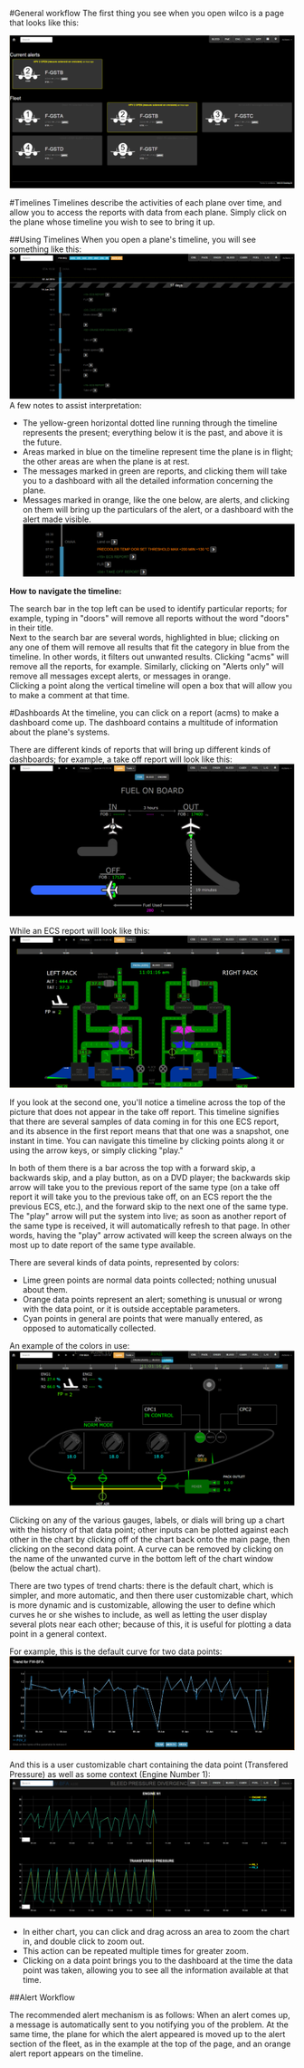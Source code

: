 #General workflow
The first thing you see when you open wilco is a page that looks like this:

![img alt](https://github.com/flightwatching/wilco-api/blob/master/docs/UsersManual/img/Homepage.PNG)

#Timelines
Timelines describe the activities of each plane over time, and allow you to access the reports with data from each plane.  Simply click on the plane whose timeline you wish to see to bring it up.

##Using Timelines
When you open a plane's timeline, you will see something like this:
![img alt](https://github.com/flightwatching/wilco-api/blob/master/docs/UsersManual/img/Timeline_01.PNG)
A few notes to assist interpretation:
* The yellow-green horizontal dotted line running through the timeline represents the present; everything below it is the past, and above it is the future.  
* Areas marked in blue on the timeline represent time the plane is in flight; the other areas are when the plane is at rest.  
* The messages marked in green are reports, and clicking them will take you to a dashboard with all the detailed information concerning the plane.
* Messages marked in orange, like the one below, are alerts, and clicking on them will bring up the particulars of the alert, or a dashboard with the alert made visible.
![img alt](https://github.com/flightwatching/wilco-api/blob/master/docs/UsersManual/img/Timeline_02.PNG)

**How to navigate the timeline:**

The search bar in the top left can be used to identify particular reports; for example, typing in "doors" will remove all reports without the word "doors" in their title.  
Next to the search bar are several words, highlighted in blue; clicking on any one of them will remove all results that fit the category in blue from the timeline.  In other words, it filters out unwanted results.  Clicking "acms" will remove all the reports, for example.  Similarly, clicking on "Alerts only" will remove all messages except alerts, or messages in orange.  
Clicking a point along the vertical timeline will open a box that will allow you to make a comment at that time.  

#Dashboards
At the timeline, you can click on a report (acms) to make a dashboard come up.  The dashboard contains a multitude of information about the plane's systems.  

There are different kinds of reports that will bring up different kinds of dashboards; for example, a take off report will look like this:
![img alt](https://github.com/flightwatching/wilco-api/blob/master/docs/UsersManual/img/takeoff_01.PNG)

While an ECS report will look like this:
![img alt](https://github.com/flightwatching/wilco-api/blob/master/docs/UsersManual/img/ECS_01.PNG)

If you look at the second one, you'll notice a timeline across the top of the picture that does not appear in the take off report.  This timeline signifies that there are several samples of data coming in for this one ECS report, and its absence in the first report means that that one was a snapshot, one instant in time.  You can navigate this timeline by clicking points along it or using the arrow keys, or simply clicking "play." 

In both of them there is a bar across the top with a forward skip, a backwards skip, and a play button, as on a DVD player; the backwards skip arrow will take you to the previous report of the same type (on a take off report it will take you to the previous take off, on an ECS report the the previous ECS, etc.), and the forward skip to the next one of the same type.  The "play" arrow will put the system into live; as soon as another report of the same type is received, it will automatically refresh to that page.  In other words, having the "play" arrow activated will keep the screen always on the most up to date report of the same type available.  


There are several kinds of data points, represented by colors:
* Lime green points are normal data points collected; nothing unusual about them.
* Orange data points represent an alert; something is unusual or wrong with the data point, or it is outside acceptable parameters.
* Cyan points in general are points that were manually entered, as opposed to automatically collected.  

An example of the colors in use:
![img alt](https://github.com/flightwatching/wilco-api/blob/master/docs/UsersManual/img/ECS_02.PNG)

Clicking on any of the various gauges, labels, or dials will bring up a chart with the history of that data point; other inputs can be plotted against each other in the chart by clicking off of the chart back onto the main page, then clicking on the second data point.  A curve can be removed by clicking on the name of the unwanted curve in the bottom left of the chart window (below the actual chart).  

There are two types of trend charts: there is the default chart, which is simpler, and more automatic, and then there user customizable chart, which is more dynamic and is customizable, allowing the user to define which curves he or she wishes to include, as well as letting the user display several plots near each other; because of this, it is useful for plotting a data point in a general context.  

For example, this is the default curve for two data points:
![img alt](https://github.com/flightwatching/wilco-api/blob/master/docs/UsersManual/img/DefaultTrend.PNG)

And this is a user customizable chart containing the data point (Transfered Pressure) as well as some context (Engine Number 1):
![img alt](https://github.com/flightwatching/wilco-api/blob/master/docs/UsersManual/img/NewTrend.PNG)

* In either chart, you can click and drag across an area to zoom the chart in, and double click to zoom out.  
* This action can be repeated multiple times for greater zoom.  
* Clicking on a data point brings you to the dashboard at the time the data point was taken, allowing you to see all the information available at that time.

##Alert Workflow

The recommended alert mechanism is as follows:
When an alert comes up, a message is automatically sent to you notifying you of the problem.  At the same time, the plane for which the alert appeared is moved up to the alert section of the fleet, as in the example at the top of the page, and an orange alert report appears on the timeline.  


